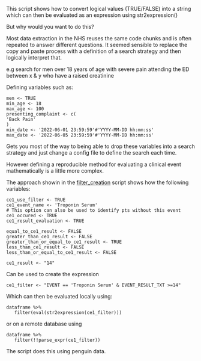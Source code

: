 
This script shows how to convert logical values (TRUE/FALSE) into a string which can then be evaluated as an expression using str2expression()

But why would you want to do this?

Most data extraction in the NHS reuses the same code chunks and is often repeated to answer different questions. It seemed sensible to replace the copy and paste process with a definition of a search strategy and then logically interpret that. 

e.g search for men  over 18 years of age with severe pain attending the ED between x & y who have a raised creatinine

Defining variables such as:  

```
men <- TRUE
min_age <- 18
max_age <- 100
presenting_complaint <- c(
'Back Pain'
)
min_date <- '2022-06-01 23:59:59'#'YYYY-MM-DD hh:mm:ss'
max_date <- '2022-06-05 23:59:59'#'YYYY-MM-DD hh:mm:ss'

```
Gets you most of the way to being able to drop these variables into a search strategy and just change a config file to define the search each time. 

However defining a reproducible method for evaluating a clinical event mathematically is a little more complex.

The approach showin in the [filter_creation](filter_creation.R) script shows how the following variables:  

```
ce1_use_filter <- TRUE
ce1_event_name <- 'Troponin Serum'
# This option can also be used to identify pts without this event
ce1_occured <- TRUE 
ce1_result_evaluation <- TRUE

equal_to_ce1_result <- FALSE
greater_than_ce1_result <- FALSE
greater_than_or_equal_to_ce1_result <- TRUE
less_than_ce1_result <- FALSE
less_than_or_equal_to_ce1_result <- FALSE

ce1_result <- "14"
```
Can be used to create the expression 

```
ce1_filter <- "EVENT == 'Troponin Serum' & EVENT_RESULT_TXT >=14"
```

Which can then be evaluated locally using:  

```
dataframe %>% 
   filter(eval(str2expression(ce1_filter)))
```

or on a remote database using

```
dataframe %>% 
   filter(!!parse_expr(ce1_filter))
```

The script does this using penguin data. 
